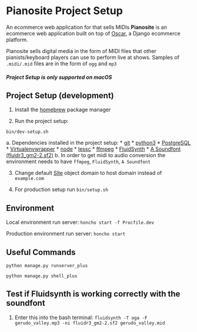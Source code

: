 # Pianosite Project Setup

An ecommerce web application for that sells MIDIs
**Pianosite** is an ecommerce web application built on top of [Oscar](https://github.com/django-oscar/django-oscar), a Django ecommerce platform.

Pianosite sells digital media in the form of MIDI files that other pianists/keyboard players can use to perform live at shows.
Samples of `.midi/.mid` files are in the form of `ogg` and `mp3`

##### Project Setup is only supported on macOS


## Project Setup (development)

1. Install the [homebrew](https://brew.sh/) package manager

2. Run the project setup:
```
bin/dev-setup.sh
```
  a. Dependencies installed in the project setup: 
    * [git](https://git-scm.com/)
    * [python3](https://www.python.org/)
    * [PostgreSQL](http://www.postgresql.org/)
    * [Virtualenvwrapper](https://virtualenvwrapper.readthedocs.org/en/latest/index.html)
    * [node](https://nodejs.org/en/)
    * [lessc](https://nodejs.org/en/)
    * [ffmpeg](https://ffmpeg.org/)
    * [FluidSynth](http://www.fluidsynth.org/)
    * [A Soundfont (fluidr3_gm2-2.sf2)](http://www.musescore.org)
  b. In order to get midi to audio conversion the environment needs to have
     `ffmpeg`, `FluidSynth`, `A Soundfont`

3. Change default [Site](https://docs.djangoproject.com/en/dev/ref/contrib/sites/) object domain to host domain instead of `example.com`

4. For production setup run `bin/setup.sh`

## Environment

Local environment run server:
        `honcho start -f Procfile.dev`

Production environment run server:
        `honcho start`

## Useful Commands
    python manage.py runserver_plus

    python manage.py shell_plus

## Test if Fluidsynth is working correctly with the soundfont
1. Enter this into the bash terminal:
        `fluidsynth -T oga -F gerudo_valley.mp3 -ni fluidr3_gm2-2.sf2 gerudo_valley.mid`

